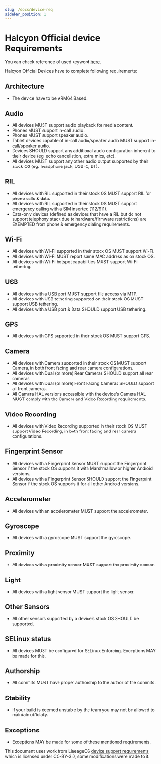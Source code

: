 ```yaml
---
slug: /docs/device-req
sidebar_position: 1
---
```


# Halcyon Official device Requirements

You can check reference of used keyword [here](https://datatracker.ietf.org/doc/html/rfc2119).

Halcyon Official Devices have to complete following requirements:

## Architecture
* The device have to be ARM64 Based.

## Audio
* All devices MUST support audio playback for media content.
* Phones MUST support in-call audio.
* Phones MUST support speaker audio.
* Tablet devices capable of in-call audio/speaker audio MUST support in-call/speaker audio.
* Devices SHOULD support any additional audio configuration inherent to their device (eg. echo cancellation, extra mics, etc).
* All devices MUST support any other audio output supported by their stock OS (eg. headphone jack, USB-C, BT).

## RIL
* All devices with RIL supported in their stock OS MUST support RIL for phone calls & data.
* All devices with RIL supported in their stock OS MUST support emergency calling with a SIM inserted (112/911).
* Data-only devices (defined as devices that have a RIL but do not support telephony stack due to hardware/firmware restrictions) are EXEMPTED from phone & emergency dialing requirements.

## Wi-Fi
* All devices with Wi-Fi supported in their stock OS MUST support Wi-Fi.
* All devices with Wi-Fi MUST report same MAC address as on stock OS.
* All devices with Wi-Fi hotspot capabilities MUST support Wi-Fi tethering.

## USB
* All devices with a USB port MUST support file access via MTP.
* All devices with USB tethering supported on their stock OS MUST support USB tethering.
* All devices with a USB port & Data SHOULD support USB tethering.

## GPS
* All devices with GPS supported in their stock OS MUST support GPS.

## Camera
* All devices with Camera supported in their stock OS MUST support Camera, in both front facing and rear camera configurations.
* All devices with Dual (or more) Rear Cameras SHOULD support all rear cameras.
* All devices with Dual (or more) Front Facing Cameras SHOULD support all front cameras.
* All Camera HAL versions accessible with the device's Camera HAL MUST comply with the Camera and Video Recording requirements.

## Video Recording
* All devices with Video Recording supported in their stock OS MUST support Video Recording, in both front facing and rear camera configurations.

## Fingerprint Sensor
* All devices with a Fingerprint Sensor MUST support the Fingerprint Sensor if the stock OS supports it with Marshmallow or higher Android versions.
* All devices with a Fingerprint Sensor SHOULD support the Fingerprint Sensor if the stock OS supports it for all other Android versions.

## Accelerometer
* All devices with an accelerometer MUST support the accelerometer.

## Gyroscope
* All devices with a gyroscope MUST support the gyroscope.

## Proximity
* All devices with a proximity sensor MUST support the proximity sensor.

## Light
* All devices with a light sensor MUST support the light sensor.

## Other Sensors
* All other sensors supported by a device’s stock OS SHOULD be supported.

## SELinux status
* All devices MUST be configured for SELinux Enforcing. Exceptions MAY be made for this.

## Authorship
* All commits MUST have proper authorship to the author of the commits.

## Stability
* If your build is deemed unstable by the team you may not be allowed to maintain officially.

## Exceptions
* Exceptions MAY be made for some of these mentioned requirements.

This document uses work from LineageOS [device support requirements](https://github.com/LineageOS/charter/blob/master/device-support-requirements.md) which is licensed under CC-BY-3.0, some modifications were made to it.
